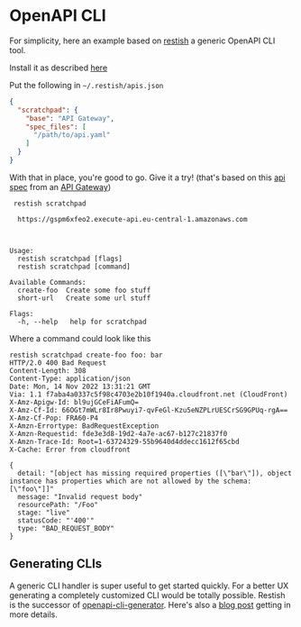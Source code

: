 # OpenAPI CLI

For simplicity, here an example based on [restish](https://rest.sh/) a generic OpenAPI CLI tool.

Install it as described [here](https://rest.sh/#/guide?id=installation)

Put the following in `~/.restish/apis.json`

```json
{
  "scratchpad": {
    "base": "API Gateway",
    "spec_files": [
      "/path/to/api.yaml"
    ]
  }
}
```

With that in place, you're good to go. Give it a try! (that's based on this [api spec](./api.yaml) from an [API Gateway](https://docs.aws.amazon.com/apigateway/latest/developerguide/api-gateway-export-api.html))

```
 restish scratchpad

  https://gspm6xfeo2.execute-api.eu-central-1.amazonaws.com



Usage:
  restish scratchpad [flags]
  restish scratchpad [command]

Available Commands:
  create-foo  Create some foo stuff
  short-url   Create some url stuff

Flags:
  -h, --help   help for scratchpad
```

Where a command could look like this

```
restish scratchpad create-foo foo: bar
HTTP/2.0 400 Bad Request
Content-Length: 308
Content-Type: application/json
Date: Mon, 14 Nov 2022 13:31:21 GMT
Via: 1.1 f7aba4a0337c5f98c4703e2b10f1940a.cloudfront.net (CloudFront)
X-Amz-Apigw-Id: bl9ujGCeFiAFumQ=
X-Amz-Cf-Id: 66OGt7mWLr8Ir8Pwuyi7-qvFeGl-Kzu5eNZPLrUESCrSG9GPUq-rgA==
X-Amz-Cf-Pop: FRA60-P4
X-Amzn-Errortype: BadRequestException
X-Amzn-Requestid: fde3e3d8-19d2-4a7e-ac67-b127c21837f0
X-Amzn-Trace-Id: Root=1-63724329-55b9640d4ddecc1612f65cbd
X-Cache: Error from cloudfront

{
  detail: "[object has missing required properties ([\"bar\"]), object instance has properties which are not allowed by the schema: [\"foo\"]]"
  message: "Invalid request body"
  resourcePath: "/Foo"
  stage: "live"
  statusCode: "'400'"
  type: "BAD_REQUEST_BODY"
}
```

## Generating CLIs

A generic CLI handler is super useful to get started quickly. For a better UX generating a completely customized CLI would be totally possible. Restish is the successor of [openapi-cli-generator](https://github.com/danielgtaylor/openapi-cli-generator). Here's also a [blog post](https://nordicapis.com/auto-generating-a-cli-from-openapi-specification/) getting in more details.